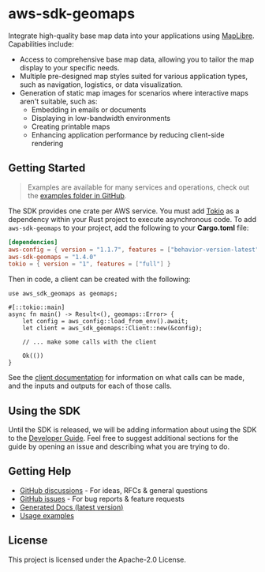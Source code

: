 # aws-sdk-geomaps

Integrate high-quality base map data into your applications using [MapLibre](https://maplibre.org). Capabilities include:
  - Access to comprehensive base map data, allowing you to tailor the map display to your specific needs.
  - Multiple pre-designed map styles suited for various application types, such as navigation, logistics, or data visualization.
  - Generation of static map images for scenarios where interactive maps aren't suitable, such as:
    - Embedding in emails or documents
    - Displaying in low-bandwidth environments
    - Creating printable maps
    - Enhancing application performance by reducing client-side rendering

## Getting Started

> Examples are available for many services and operations, check out the
> [examples folder in GitHub](https://github.com/awslabs/aws-sdk-rust/tree/main/examples).

The SDK provides one crate per AWS service. You must add [Tokio](https://crates.io/crates/tokio)
as a dependency within your Rust project to execute asynchronous code. To add `aws-sdk-geomaps` to
your project, add the following to your **Cargo.toml** file:

```toml
[dependencies]
aws-config = { version = "1.1.7", features = ["behavior-version-latest"] }
aws-sdk-geomaps = "1.4.0"
tokio = { version = "1", features = ["full"] }
```

Then in code, a client can be created with the following:

```rust,no_run
use aws_sdk_geomaps as geomaps;

#[::tokio::main]
async fn main() -> Result<(), geomaps::Error> {
    let config = aws_config::load_from_env().await;
    let client = aws_sdk_geomaps::Client::new(&config);

    // ... make some calls with the client

    Ok(())
}
```

See the [client documentation](https://docs.rs/aws-sdk-geomaps/latest/aws_sdk_geomaps/client/struct.Client.html)
for information on what calls can be made, and the inputs and outputs for each of those calls.

## Using the SDK

Until the SDK is released, we will be adding information about using the SDK to the
[Developer Guide](https://docs.aws.amazon.com/sdk-for-rust/latest/dg/welcome.html). Feel free to suggest
additional sections for the guide by opening an issue and describing what you are trying to do.

## Getting Help

* [GitHub discussions](https://github.com/awslabs/aws-sdk-rust/discussions) - For ideas, RFCs & general questions
* [GitHub issues](https://github.com/awslabs/aws-sdk-rust/issues/new/choose) - For bug reports & feature requests
* [Generated Docs (latest version)](https://awslabs.github.io/aws-sdk-rust/)
* [Usage examples](https://github.com/awslabs/aws-sdk-rust/tree/main/examples)

## License

This project is licensed under the Apache-2.0 License.

